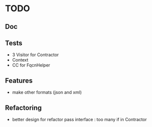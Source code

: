 # TODO

## Doc

## Tests
 * 3 Visitor for Contractor
 * Context
 * CC for FqcnHelper

## Features
 * make other formats (json and xml)

## Refactoring
 * better design for refactor pass interface : too many if in Contractor
